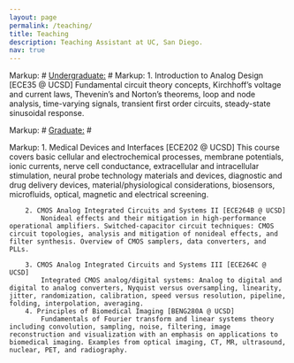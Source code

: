 ```yaml
---
layout: page
permalink: /teaching/
title: Teaching
description: Teaching Assistant at UC, San Diego.
nav: true
---
```


Markup: # <a href='#'>Undergraduate:</a> #
Markup: 1. Introduction to Analog Design [ECE35 @ UCSD]
			Fundamental circuit theory concepts, Kirchhoff’s voltage and current laws, Thevenin’s and Norton’s theorems, loop and node analysis, time-varying signals, transient first order circuits, steady-state sinusoidal response.

Markup: # <a href='#'>Graduate:</a> #

Markup: 1. Medical Devices and Interfaces [ECE202 @ UCSD]
			This course covers basic cellular and electrochemical processes, membrane potentials, ionic currents, nerve cell conductance, extracellular and intracellular stimulation, neural probe technology materials and devices, diagnostic and drug delivery devices, material/physiological considerations, biosensors, microfluids, optical, magnetic and electrical screening.

		2. CMOS Analog Integrated Circuits and Systems II [ECE264B @ UCSD]
			Nonideal effects and their mitigation in high-performance operational amplifiers. Switched-capacitor circuit techniques: CMOS circuit topologies, analysis and mitigation of nonideal effects, and filter synthesis. Overview of CMOS samplers, data converters, and PLLs.

		3. CMOS Analog Integrated Circuits and Systems III [ECE264C @ UCSD]
			Integrated CMOS analog/digital systems: Analog to digital and digital to analog converters, Nyquist versus oversampling, linearity, jitter, randomization, calibration, speed versus resolution, pipeline, folding, interpolation, averaging.
		4. Principles of Biomedical Imaging [BENG280A @ UCSD]
			Fundamentals of Fourier transform and linear systems theory including convolution, sampling, noise, filtering, image reconstruction and visualization with an emphasis on applications to biomedical imaging. Examples from optical imaging, CT, MR, ultrasound, nuclear, PET, and radiography.